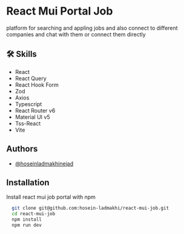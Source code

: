 
# React Mui Portal Job

platform for searching and appling jobs and also connect to different companies and chat with them or connect them directly


## 🛠 Skills
- React
- React Query
- React Hook Form
- Zod
- Axios
- Typescript
- React Router v6
- Material UI v5
- Tss-React
- Vite
## Authors

- [@hoseinladmakhinejad](https://github.com/hosein-ladmakhi)


## Installation

Install react mui job portal with npm

```bash
  git clone git@github.com:hosein-ladmakhi/react-mui-job.git
  cd react-mui-job
  npm install
  npm run dev
```
    
